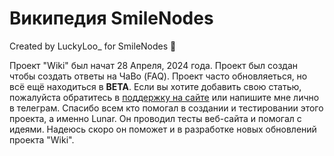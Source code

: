 # Википедия SmileNodes
Created by LuckyLoo_ for SmileNodes 💜

Проект "Wiki" был начат 28 Апреля, 2024 года.
Проект был создан чтобы создать ответы на ЧаВо (FAQ).
Проект часто обновляеться, но всё ещё находиться в **BETA**.
Если вы хотите добавить свою статью, пожалуйста обратитесь в [поддержку на сайте](https://dash.smilenodes.xyz/ticket) или напишите мне лично в телеграм.
Спасибо всем кто помогал в создании и тестировании этого проекта, а именно Lunar. Он проводил тесты веб-сайта и помогал с идеями. Надеюсь скоро он поможет и в разработке новых обновлений проекта "Wiki". 
